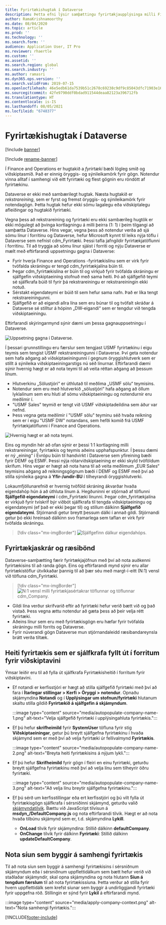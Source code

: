 ```yaml
---
title: Fyrirtækishugtak í Dataverse
description: Þetta efni lýsir samþættingu fyrirtækjaupplýsinga milli Finance and Operations og Dataverse.
author: RamaKrishnamoorthy
ms.date: 08/04/2020
ms.topic: article
ms.prod: ''
ms.technology: ''
ms.search.form: ''
audience: Application User, IT Pro
ms.reviewer: rhaertle
ms.custom: ''
ms.assetid: ''
ms.search.region: global
ms.search.industry: ''
ms.author: ramasri
ms.dyn365.ops.version: ''
ms.search.validFrom: 2019-07-15
ms.openlocfilehash: 46e5edb61da7539b51c2678c69238c9df9c85043dfc71903e1633843a3071d4d
ms.sourcegitcommit: 42fe9790ddf0bdad911544deaa82123a396712fb
ms.translationtype: HT
ms.contentlocale: is-IS
ms.lasthandoff: 08/05/2021
ms.locfileid: "6748377"
---
```

# <a name="company-concept-in-dataverse"></a>Fyrirtækishugtak í Dataverse

[!include [banner](../../includes/banner.md)]

[!include [rename-banner](~/includes/cc-data-platform-banner.md)]


Í Finance and Operations er hugtakið a *fyrirtæki* bæði lögleg smíð og viðskiptasmíð. Það er einnig öryggis- og sýnileikamörk fyrir gögn. Notendur vinna alltaf í samhengi við eitt fyrirtæki og flest gögnin eru röndótt af fyrirtækinu.

Dataverse er ekki með sambærilegt hugtak. Næsta hugtakið er *rekstrareining*, sem er fyrst og fremst öryggis- og sýnileikamörk fyrir notendagögn. Þetta hugtak hefur ekki sömu lagalegu eða viðskiptalegu afleiðingar og hugtakið fyrirtæki.

Vegna þess að rekstrareining og fyrirtæki eru ekki sambærileg hugtök er ekki mögulegt að þvinga kortlagningu á milli þeirra (1: 1) í þeim tilgangi að samþætta Dataverse. Hins vegar, vegna þess að notendur verða að sjá sömu línur í forritinu og Dataverse, hefur Microsoft kynnt til leiks nýja töflu í Dataverse sem nefnist cdm\_Fyrirtæki. Þessi tafla jafngildir fyrirtækjatöflunni í forritinu. Til að tryggja að sömu línur sjáist í forriti og nýju Dataverse er mælt með eftirfarandi uppsetningu gagna í Dataverse:

+ Fyrir hverja Finance and Operations -fyrirtækislínu sem er virk fyrir tvöfalda skráningu er tengd cdm\_fyrirtækjalína búin til.
+ Þegar cdm\_fyrirtækislína er búin til og virkjuð fyrir tvöfalda skráningu er sjálfgefin viðskiptaeining stofnuð með sama heiti. Þó að sjálfgefið teymi sé sjálfkrafa búið til fyrir þá rekstrareiningu er rekstrareiningin ekki notuð.
+ Sérstakt eigendateymi er búið til sem hefur sama nafn. Það er líka tengt rekstrareiningunni.
+ Sjálfgefið er að eigandi allra lína sem eru búnar til og tvöfalt skráðar á Dataverse sé stilltur á hópinn „DW-eigandi“ sem er tengdur við tengda viðskiptaeiningu.

Eftirfarandi skýringarmynd sýnir dæmi um þessa gagnauppsetningu í Dataverse.

![Uppsetning gagna í Dataverse.](media/dual-write-company-1.png)

Í þessari grunnstillingu eru færslur sem tengjast USMF fyrirtækinu í eigu teymis sem tengist USMF rekstrareiningunni í Dataverse. Því geta notendur sem hafa aðgang að viðskiptaeiningunni í gegnum öryggishlutverk sem er stillt á sýnileika viðskiptaeiningarstigs nú séð línurnar. Eftirfarandi dæmi sýnir hvernig hægt er að nota teymi til að veita réttan aðgang að þessum línum.

+ Hlutverkinu „Sölustjóri“ er úthlutað til meðlima „USMF sölu“ teymisins.
+ Notendur sem eru með hlutverkið „sölustjóri“ hafa aðgang að öllum lyklalínum sem eru hluti af sömu viðskiptaeiningu og notendurnir eru meðlimir í.
+ "USMF Sales" teymið er tengt við USMF viðskiptadeildina sem áður var nefnd.
+ Þess vegna geta meðlimir í "USMF sölu" teyminu séð hvaða reikning sem er í eigu "USMF DW" notandans, sem hefði komið frá USMF fyrirtækjatöflunni í Finance and Operations.

![Hvernig hægt er að nota teymi.](media/dual-write-company-2.png)

Eins og myndin hér að ofan sýnir er þessi 1:1 kortlagning milli rekstrareiningar, fyrirtækis og teymis aðeins upphafspunktur. Í þessu dæmi er ný „eining“ í Evrópu búin til handvirkt í Dataverse sem yfireining bæði fyrir DEMF og ESMF. Þessi nýja rótarviðskiptaeining er ekki skyld tvöföldum skrifum. Hins vegar er hægt að nota hana til að veita meðlimum „EUR Sales“ teymisins aðgang að reikningsgögnum bæði í DEMF og ESMF með því að stilla sýnileika gagna á **Yfir-/undir-BU** í tilheyrandi öryggishlutverki.

Lokaumfjöllunarefnið er hvernig tvöföld skráning ákvarðar hvaða eigendahóp hún á að úthluta línum á. Hegðuninni er stjórnað af töflunni **Sjálfgefið eigendateymi** í cdm\_Fyrirtæki línunni. Þegar cdm\_fyrirtækjalína er virkjuð fyrir tvískrif býr viðbót sjálfkrafa til tengda viðskiptaeiningu og eigendateymi (ef það er ekki þegar til) og stillum dálkinn **Sjálfgefið eigendateymi**. Stjórnandi getur breytt þessum dálki í annað gildi. Stjórnandi getur þó ekki hreinsað dálkinn svo framarlega sem taflan er virk fyrir tvöfalda skráningu.

> [!div class="mx-imgBorder"]
![Sjálfgefinn dálkur eigendahóps.](media/dual-write-default-owning-team.jpg)

## <a name="company-striping-and-bootstrapping"></a>Fyrirtækjaskrár og ræsibönd

Dataverse-samþætting færir fyrirtækjajöfnun með því að nota auðkenni fyrirtækisins til að randa gögn. Eins og eftirfarandi mynd sýnir eru allar fyrirtækistöflur útvíkkaðar þannig til að þær séu með margt-í-eitt (N:1) vensl við töfluna cdm\_Fyrirtæki.

> [!div class="mx-imgBorder"]
![N:1 vensl milli fyrirtækjasértakrar töflunnar og töflunnar cdm_Company.](media/dual-write-bootstrapping.png)

+ Gildi lína verður skrifvarið eftir að fyrirtæki hefur verið bætt við og það vistað. Þess vegna ættu notendur að gæta þess að þeir velja rétt fyrirtæki.
+ Aðeins línur sem eru með fyrirtækisgögn eru hæfar fyrir tvöfalda skráningu milli forrits og Dataverse.
+ Fyrir núverandi gögn Dataverse mun stjórnandaleidd ræsibandareynsla brátt verða tiltæk.


## <a name="autopopulate-company-name-in-customer-engagement-apps"></a>Heiti fyrirtækis sem er sjálfkrafa fyllt út í forritum fyrir viðskiptavini

Ýmsar leiðir eru til að fylla út sjálfkrafa Fyrirtækisheitið í forritum fyrir viðskiptavini.

+ Ef notandi er kerfisstjóri er hægt að stilla sjálfgefið fyrirtæki með því að fara í **Ítarlegar stillingar > Kerfi > Öryggi > notendur**. Opnaðu skjámyndina **Notandi** og í **Upplýsingar um stofnun/fyrirtæki** hlutanum skaltu stilla gildið **Fyrirtækið á sjálfgefin á skjámyndum**.

    :::image type="content" source="media/autopopulate-company-name-1.png" alt-text="Velja sjálfgefið fyrirtæki í upplýsingahluta fyrirtækis.":::

+ Ef þú hefur **skrifheimild** fyrir **SystemUser** töfluna fyrir stig **Viðskiptaeiningar**, getur þú breytt sjálfgefna fyrirtækinu í hvaða skjámynd sem er með því að velja fyrirtæki úr fellivalmynd **Fyrirtækis**.

    :::image type="content" source="media/autopopulate-company-name-2.png" alt-text="Breyta heiti fyrirtækisins á nýjum lykli.":::

+ Ef þú hefur **Skrifheimild** fyrir gögn í fleiri en einu fyrirtæki, geturðu breytt sjálfgefna fyrirtækinu með því að velja línu sem tilheyrir öðru fyrirtæki.

    :::image type="content" source="media/autopopulate-company-name-3.png" alt-text="Að velja línu breytir sjálfgefna fyrirtækinu.":::

+ Ef þú sérð um kerfisstillingar eða ert kerfisstjóri og þú vilt fylla út fyrirtækisgögn sjálfkrafa í sérsniðinni skjámynd, geturðu valið [skjámyndatilvik](/powerapps/developer/model-driven-apps/clientapi/events-forms-grids). Bættu við JavaScript tilvísun á **msdyn_/DefaultCompany.js** og nota eftirfarandi tilvik. Hægt er að nota hvaða tilbúnu skjámynd sem er, t.d. skjámyndina **Lykill**.

    + **OnLoad** tilvik fyrir skjámyndina: Stillið dálkinn **defaultCompany**.
    + **OnChange** tilvik fyrir dálkinn **Fyrirtæki**: Stillið dálkinn **updateDefaultCompany**.

## <a name="apply-filtering-based-on-the-company-context"></a>Nota síun sem byggir á samhengi fyrirtækis

Til að nota síun sem byggir á samhengi fyrirtækisins í sérsniðnum skjámyndum eða í sérsniðnum uppflettidálkum sem bætt hefur verið við staðlaðar skjámyndir, skal opna skjámyndina og nota hlutann **Síun á tengdum færslum** til að nota fyrirtækissíuna. Þetta verður að stilla fyrir hvern uppflettidálk sem krefst síunar sem byggir á undirliggjandi fyrirtæki fyrir uppgefna röð. Stillingin er sýnd fyrir **Lykil** á eftirfarandi mynd.

:::image type="content" source="media/apply-company-context.png" alt-text="Nota samhengi fyrirtækis.":::



[!INCLUDE[footer-include](../../../../includes/footer-banner.md)]